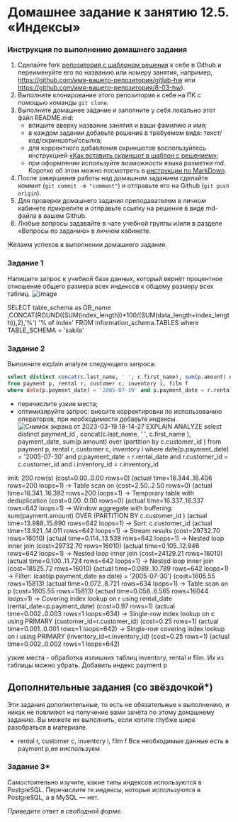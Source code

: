 # Домашнее задание к занятию 12.5. «Индексы»

### Инструкция по выполнению домашнего задания

1. Сделайте fork [репозитория c шаблоном решения](https://github.com/netology-code/sys-pattern-homework) к себе в Github и переименуйте его по названию или номеру занятия, например, https://github.com/имя-вашего-репозитория/gitlab-hw или https://github.com/имя-вашего-репозитория/8-03-hw).
2. Выполните клонирование этого репозитория к себе на ПК с помощью команды `git clone`.
3. Выполните домашнее задание и заполните у себя локально этот файл README.md:
   - впишите вверху название занятия и ваши фамилию и имя;
   - в каждом задании добавьте решение в требуемом виде: текст/код/скриншоты/ссылка;
   - для корректного добавления скриншотов воспользуйтесь инструкцией [«Как вставить скриншот в шаблон с решением»](https://github.com/netology-code/sys-pattern-homework/blob/main/screen-instruction.md);
   - при оформлении используйте возможности языка разметки md. Коротко об этом можно посмотреть в [инструкции по MarkDown](https://github.com/netology-code/sys-pattern-homework/blob/main/md-instruction.md).
4. После завершения работы над домашним заданием сделайте коммит (`git commit -m "comment"`) и отправьте его на Github (`git push origin`).
5. Для проверки домашнего задания преподавателем в личном кабинете прикрепите и отправьте ссылку на решение в виде md-файла в вашем Github.
6. Любые вопросы задавайте в чате учебной группы и/или в разделе «Вопросы по заданию» в личном кабинете.

Желаем успехов в выполнении домашнего задания.

### Задание 1

Напишите запрос к учебной базе данных, который вернёт процентное отношение общего размера всех индексов к общему размеру всех таблиц.
![image](https://user-images.githubusercontent.com/119142863/227450918-4c337649-7cfe-40ee-bdbb-8bae57db2d65.png)

SELECT table_schema as DB_name
	,CONCAT(ROUND((SUM(index_length))*100/(SUM(data_length+index_length)),2),'%') '% of index'
FROM information_schema.TABLES where TABLE_SCHEMA = 'sakila'

### Задание 2

Выполните explain analyze следующего запроса:
```sql
select distinct concat(c.last_name, ' ', c.first_name), sum(p.amount) over (partition by c.customer_id, f.title)
from payment p, rental r, customer c, inventory i, film f
where date(p.payment_date) = '2005-07-30' and p.payment_date = r.rental_date and r.customer_id = c.customer_id and i.inventory_id = r.inventory_id
```
- перечислите узкие места;
- оптимизируйте запрос: внесите корректировки по использованию операторов, при необходимости добавьте индексы.
![Снимок экрана от 2023-03-19 18-14-27](https://user-images.githubusercontent.com/119142863/226185835-731a3484-fafd-4eed-9510-ebfb2a31c9be.png)
EXPLAIN ANALYZE
select distinct  payment_id , concat(c.last_name, ' ', c.first_name ), payment_date, sum(p.amount) over (partition by c.customer_id ) 
from payment p, rental r, customer c, inventory i
where date(p.payment_date) = '2005-07-30' and p.payment_date = r.rental_date and r.customer_id = c.customer_id and i.inventory_id = r.inventory_id



imit: 200 row(s)  (cost=0.00..0.00 rows=0) (actual time=16.344..16.406 rows=200 loops=1)
    -> Table scan on <temporary>  (cost=2.50..2.50 rows=0) (actual time=16.341..16.392 rows=200 loops=1)
        -> Temporary table with deduplication  (cost=0.00..0.00 rows=0) (actual time=16.337..16.337 rows=642 loops=1)
            -> Window aggregate with buffering: sum(payment.amount) OVER (PARTITION BY c.customer_id )   (actual time=13.988..15.890 rows=642 loops=1)
                -> Sort: c.customer_id  (actual time=13.921..14.011 rows=642 loops=1)
                    -> Stream results  (cost=29732.70 rows=16010) (actual time=0.114..13.538 rows=642 loops=1)
                        -> Nested loop inner join  (cost=29732.70 rows=16010) (actual time=0.105..12.946 rows=642 loops=1)
                            -> Nested loop inner join  (cost=24129.21 rows=16010) (actual time=0.100..11.724 rows=642 loops=1)
                                -> Nested loop inner join  (cost=18525.72 rows=16010) (actual time=0.089..10.789 rows=642 loops=1)
                                    -> Filter: (cast(p.payment_date as date) = '2005-07-30')  (cost=1605.55 rows=15813) (actual time=0.072..8.721 rows=634 loops=1)
                                        -> Table scan on p  (cost=1605.55 rows=15813) (actual time=0.056..6.565 rows=16044 loops=1)
                                    -> Covering index lookup on r using rental_date (rental_date=p.payment_date)  (cost=0.97 rows=1) (actual time=0.002..0.003 rows=1 loops=634)
                                -> Single-row index lookup on c using PRIMARY (customer_id=r.customer_id)  (cost=0.25 rows=1) (actual time=0.001..0.001 rows=1 loops=642)
                            -> Single-row covering index lookup on i using PRIMARY (inventory_id=r.inventory_id)  (cost=0.25 rows=1) (actual time=0.002..0.002 rows=1 loops=642)

	
узкие места - обработка излишних таблиц inventory, rental и film. Их из таблицы можно убрать.
Добавить индекс payment p
   
## Дополнительные задания (со звёздочкой*)
Эти задания дополнительные, то есть не обязательные к выполнению, и никак не повлияют на получение вами зачёта по этому домашнему заданию. Вы можете их выполнить, если хотите глубже шире разобраться в материале.
- rental r, customer c, inventory i, film f
   Все необходимые данные есть в payment p,ее ииспользуем.
### Задание 3*

Самостоятельно изучите, какие типы индексов используются в PostgreSQL. Перечислите те индексы, которые используются в PostgreSQL, а в MySQL — нет.

*Приведите ответ в свободной форме.*
